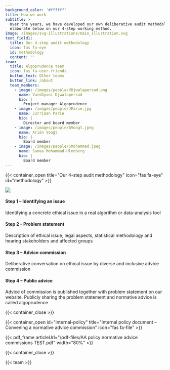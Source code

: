 ```yaml
---
background_color: '#ffffff'
title: How we work
subtitle: >
  Over the years, we have developed our own deliberative audit methodology. We
  elaborate below on our 4-step working method.
image: /images/svg-illustrations/main_illustration.svg
text_field1:
  title: Our 4-step audit methodology
  icon: fas fa-eye
  id: methodology
  content: ''
team:
  title: Algoprudence team
  icon: fas fa-user-friends
  button_text: Other teams
  button_link: /about
  team_members:
    - image: /images/people/VDjwalapersad.png
      name: Vardâyani Djwalapersad
      bio: |
        Project manager Algoprudence
    - image: /images/people/JParie.jpg
      name: Jurriaan Parie
      bio: |
        Director and board member
    - image: /images/people/AVoogt.jpeg
      name: Ariën Voogt
      bio: |
        Board member
    - image: /images/people/SMohammad.jpeg
      name: Samaa Mohammad-Ulenberg
      bio: |
        Board member
---
```


{{< container_open title="Our 4-step audit methodology" icon="fas fa-eye" id="methodology" >}}

![](/images/other/howwework.svg)

#### Step 1 – Identifying an issue

Identifying a concrete ethical issue in a real algorithm or data-analysis tool

#### Step 2 – Problem statement

Description of ethical issue, legal aspects, statistical methodology and hearing stakeholders and affected groups

#### Step 3 – Advice commission

Deliberative conversation on ethical issue by diverse and inclusive advice commission

#### Step 4 – Public advice

Advice of commission is published together with problem statement on our website. Publicly sharing the problem statement and normative advice is called algoprudence

{{< container_close >}}

{{< container_open id="internal-policy" title="Internal policy document – Convening a normative advice commission" icon="fas fa-file" >}}

{{< pdf_frame articleUrl="/pdf-files/AA policy normative advice commissions TEST.pdf" width="80%" >}}

{{< container_close >}}

{{< team >}}

